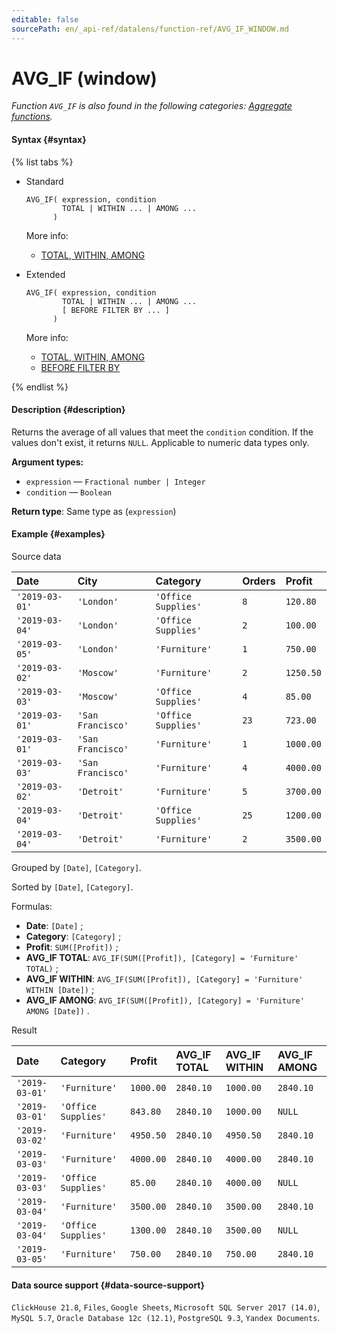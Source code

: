```yaml
---
editable: false
sourcePath: en/_api-ref/datalens/function-ref/AVG_IF_WINDOW.md
---
```


# AVG_IF (window)

_Function `AVG_IF` is also found in the following categories: [Aggregate functions](AVG_IF.md)._

#### Syntax {#syntax}

{% list tabs %}

- Standard

  ```
  AVG_IF( expression, condition
          TOTAL | WITHIN ... | AMONG ...
        )
  ```

  More info:
  - [TOTAL, WITHIN, AMONG](window-functions.md#syntax-grouping)

- Extended

  ```
  AVG_IF( expression, condition
          TOTAL | WITHIN ... | AMONG ...
          [ BEFORE FILTER BY ... ]
        )
  ```

  More info:
  - [TOTAL, WITHIN, AMONG](window-functions.md#syntax-grouping)
  - [BEFORE FILTER BY](window-functions.md#syntax-before-filter-by)

{% endlist %}

#### Description {#description}
Returns the average of all values that meet the `condition` condition. If the values don't exist, it returns `NULL`. Applicable to numeric data types only.

**Argument types:**
- `expression` — `Fractional number | Integer`
- `condition` — `Boolean`


**Return type**: Same type as (`expression`)

#### Example {#examples}




Source data

| **Date**       | **City**          | **Category**        | **Orders**   | **Profit**   |
|:---------------|:------------------|:--------------------|:-------------|:-------------|
| `'2019-03-01'` | `'London'`        | `'Office Supplies'` | `8`          | `120.80`     |
| `'2019-03-04'` | `'London'`        | `'Office Supplies'` | `2`          | `100.00`     |
| `'2019-03-05'` | `'London'`        | `'Furniture'`       | `1`          | `750.00`     |
| `'2019-03-02'` | `'Moscow'`        | `'Furniture'`       | `2`          | `1250.50`    |
| `'2019-03-03'` | `'Moscow'`        | `'Office Supplies'` | `4`          | `85.00`      |
| `'2019-03-01'` | `'San Francisco'` | `'Office Supplies'` | `23`         | `723.00`     |
| `'2019-03-01'` | `'San Francisco'` | `'Furniture'`       | `1`          | `1000.00`    |
| `'2019-03-03'` | `'San Francisco'` | `'Furniture'`       | `4`          | `4000.00`    |
| `'2019-03-02'` | `'Detroit'`       | `'Furniture'`       | `5`          | `3700.00`    |
| `'2019-03-04'` | `'Detroit'`       | `'Office Supplies'` | `25`         | `1200.00`    |
| `'2019-03-04'` | `'Detroit'`       | `'Furniture'`       | `2`          | `3500.00`    |

Grouped by `[Date]`, `[Category]`.

Sorted by `[Date]`, `[Category]`.

Formulas:

- **Date**: `[Date]` ;
- **Category**: `[Category]` ;
- **Profit**: `SUM([Profit])` ;
- **AVG_IF TOTAL**: `AVG_IF(SUM([Profit]), [Category] = 'Furniture' TOTAL)` ;
- **AVG_IF WITHIN**: `AVG_IF(SUM([Profit]), [Category] = 'Furniture' WITHIN [Date])` ;
- **AVG_IF AMONG**: `AVG_IF(SUM([Profit]), [Category] = 'Furniture' AMONG [Date])` .


Result

| **Date**       | **Category**        | **Profit**   | **AVG_IF TOTAL**   | **AVG_IF WITHIN**   | **AVG_IF AMONG**   |
|:---------------|:--------------------|:-------------|:-------------------|:--------------------|:-------------------|
| `'2019-03-01'` | `'Furniture'`       | `1000.00`    | `2840.10`          | `1000.00`           | `2840.10`          |
| `'2019-03-01'` | `'Office Supplies'` | `843.80`     | `2840.10`          | `1000.00`           | `NULL`             |
| `'2019-03-02'` | `'Furniture'`       | `4950.50`    | `2840.10`          | `4950.50`           | `2840.10`          |
| `'2019-03-03'` | `'Furniture'`       | `4000.00`    | `2840.10`          | `4000.00`           | `2840.10`          |
| `'2019-03-03'` | `'Office Supplies'` | `85.00`      | `2840.10`          | `4000.00`           | `NULL`             |
| `'2019-03-04'` | `'Furniture'`       | `3500.00`    | `2840.10`          | `3500.00`           | `2840.10`          |
| `'2019-03-04'` | `'Office Supplies'` | `1300.00`    | `2840.10`          | `3500.00`           | `NULL`             |
| `'2019-03-05'` | `'Furniture'`       | `750.00`     | `2840.10`          | `750.00`            | `2840.10`          |




#### Data source support {#data-source-support}

`ClickHouse 21.8`, `Files`, `Google Sheets`, `Microsoft SQL Server 2017 (14.0)`, `MySQL 5.7`, `Oracle Database 12c (12.1)`, `PostgreSQL 9.3`, `Yandex Documents`.
